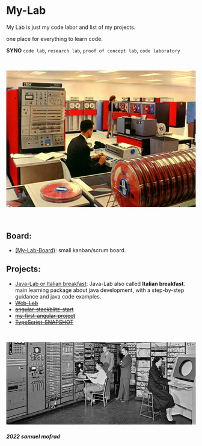 # My-Lab
My Lab is just my code labor and list of my projects.

one place for everything to learn code.

**SYNO** `code lab`, `research lab`, `proof of concept lab`, `code laboratory`

&nbsp;
&nbsp;

![lab](./assets/lab.jpg)

&nbsp;
&nbsp;

## Board:

- [(My-Lab-Board)](https://github.com/users/ShmuelMofrad/projects/1): small kanban/scrum board.

## Projects:

- [Java-Lab or Italian breakfast](https://github.com/ShmuelMofrad/Java-Lab): Java-Lab also called **Italian breakfast**. main learning package about java development, with a step-by-step guidance and java code examples.
- [~~Web-Lab~~](https://github.com/ShmuelMofrad/Web-Lab)
- [~~angular-stackblitz-start~~](https://github.com/ShmuelMofrad/angular-stackblitz-start)
- [~~my-first-angular-project~~](https://github.com/ShmuelMofrad/my-first-angular-project)
- [~~TypeScript-SNAPSHOT~~](https://github.com/ShmuelMofrad/TypeScript-SNAPSHOT)

&nbsp;
&nbsp;

![lab](./assets/old-lab.jpg)

##### 2022 samuel mofrad